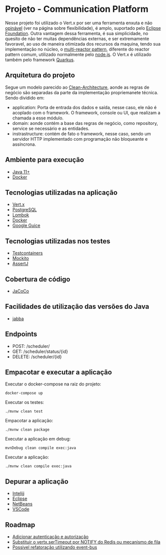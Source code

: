 # Projeto - Communication Platform

Nesse projeto foi utilizado o Vert.x por ser uma ferramenta enxuta
e não [opinável](https://vertx.io/) (ver na página sobre flexibilidade),
é amplo, suportado pelo [Eclipse Foundation](https://projects.eclipse.org/projects/rt.vertx).
Outra vantagem dessa ferramenta, é sua simplicidade,
no quesito de não ter muitas dependências externas, e ser extremamente favoravel,
ao uso de maneira otimizada dos recursos da maquina, tendo sua implementação no núcleo,
o [multi-reactor pattern](https://vertx.io/docs/vertx-core/java/),
diferente do reactor pattern comum, utilizado normalmente pelo [node.js](https://nodejs.org/en/).
O Vert.x é utilizado também pelo framework [Quarkus](https://quarkus.io/guides/vertx).

## Arquitetura do projeto

Segue um modelo parecido ao [Clean-Architecture](https://www.freecodecamp.org/news/a-quick-introduction-to-clean-architecture-990c014448d2/),
aonde as regras de negócio são separadas da parte da implementação propriemanete técnica. Sendo dividido em:

* application: Porta de entrada dos dados e saída, nesse caso, ele não é acoplado com o framework.
O framework, console ou UI, que realizam a chamada a esse módulo.
* domain: aonde contém a base das regras de negócio, como repository, service se necessário e as entidades.
* instrastructure: contém de fato o framework, nesse caso, sendo um servidor HTTP implementado com programação
não bloqueante e assíncrona.

## Ambiente para execução
* [Java 11+](http://openjdk.java.net/projects/jdk/11/)
* [Docker](https://www.docker.com/)

## Tecnologias utilizadas na aplicação
* [Vert.x](https://vertx.io/)
* [PostgreSQL](https://www.postgresql.org/)
* [Lombok](https://projectlombok.org/)
* [Docker](https://www.docker.com/)
* [Google Guice](https://github.com/google/guice/)

## Tecnologias utilizadas nos testes
* [Testcontainers](https://www.testcontainers.org/)
* [Mockito](https://site.mockito.org/)
* [AssertJ](https://assertj.github.io/doc/)

## Cobertura de código
* [JaCoCo](https://www.eclemma.org/jacoco/)

## Facilidades de utilização das versões do Java

* [jabba](https://github.com/shyiko/jabba)

## Endpoints

* POST: /scheduler/
* GET: /scheduler/status/{id}
* DELETE: /scheduler/{id}

## Empacotar e executar a aplicação

Executar o docker-compose na raiz do projeto:
```
docker-compose up
```

Executar os testes:
```
./mvnw clean test
```

Empacotar a aplicação:
```
./mvnw clean package
```

Executar a aplicação em debug:
```
mvnDebug clean compile exec:java
```

Executar a aplicação:
```
./mvnw clean compile exec:java
```

## Depurar a aplicação

* [Intelijj](https://www.jetbrains.com/help/idea/run-debug-configurations-dialog.html#toolbar)
* [Eclipse](https://www.eclipse.org/community/eclipse_newsletter/2017/june/article1.php)
* [NetBeans](https://netbeans.apache.org/kb/docs/java/debug-visual_pt_BR.html)
* [VSCode](https://code.visualstudio.com/docs/java/java-debugging)

## Roadmap

* [Adicionar autenticação e autorização](https://vertx.io/blog/jwt-authorization-for-vert-x-with-keycloak/)
* [Substituir o vertx.serTimeout por NOTIFY do Redis ou mecanismo de fila](https://medium.com/nerd-for-tech/redis-getting-notified-when-a-key-is-expired-or-changed-ca3e1f1c7f0a)
* [Possivel refatoração utilizando event-bus](https://fdk.codes/you-might-not-need-dependency-injection-in-a-vertx-application/)
